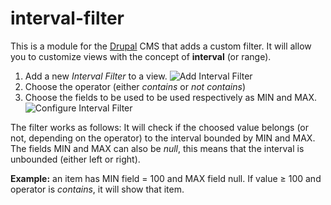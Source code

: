 # interval-filter

This is a module for the [Drupal](https://www.drupal.org/) CMS that adds a custom filter. It will allow you to customize views with the concept of **interval** (or range). 
1) Add a new *Interval Filter* to a view.
![Add Interval Filter](https://user-images.githubusercontent.com/14260975/41561660-cbb45ffa-734a-11e8-8630-3778c7bc5b2e.png)
2) Choose the operator (either *contains* or *not contains*)
3) Choose the fields to be used to be used respectively as MIN and MAX.
![Configure Interval Filter](https://user-images.githubusercontent.com/14260975/41561711-efe0f816-734a-11e8-920c-81fbee20d93b.png)

The filter works as follows: It will check if the choosed value belongs (or not, depending on the operator) to the interval bounded by MIN and MAX. The fields MIN and MAX can also be *null*, this means that the interval is unbounded (either left or right).

**Example:** an item has MIN field = 100 and MAX field null. If value ≥ 100 and operator is *contains*, it will show that item.

